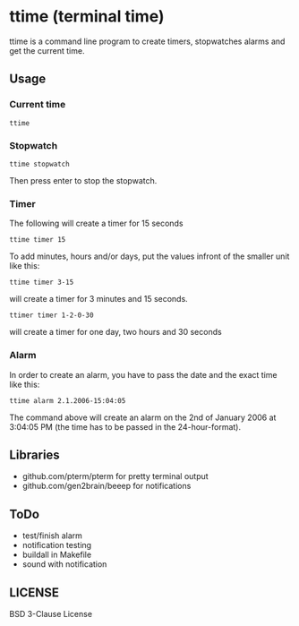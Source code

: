 # ttime (terminal time)

ttime is a command line program to create timers, stopwatches alarms
and get the current time.

## Usage

### Current time

```
ttime
```

### Stopwatch

```
ttime stopwatch
```

Then press enter to stop the stopwatch.

### Timer

The following will create a timer for 15 seconds

```
ttime timer 15
```

To add minutes, hours and/or days, put the values infront of the smaller unit like this:

```
ttime timer 3-15
```
will create a timer for 3 minutes and 15 seconds.

```
ttimer timer 1-2-0-30
```
will create a timer for one day, two hours and 30 seconds

### Alarm

In order to create an alarm, you have to pass the date and the exact time like this:

```
ttime alarm 2.1.2006-15:04:05
```

The command above will create an alarm on the 2nd of January 2006 at 3:04:05 PM
(the time has to be passed in the 24-hour-format).


## Libraries

- github.com/pterm/pterm for pretty terminal output
- github.com/gen2brain/beeep for notifications

## ToDo

- test/finish alarm
- notification testing
- buildall in Makefile
- sound with notification

## LICENSE

BSD 3-Clause License
